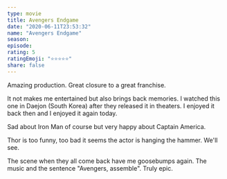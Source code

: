 ```yaml
--- 
type: movie 
title: Avengers Endgame 
date: "2020-06-11T23:53:32" 
name: "Avengers Endgame" 
season: 
episode: 
rating: 5 
ratingEmoji: "⭐️⭐️⭐️⭐️⭐️" 
share: false 
---
```


Amazing production. Great closure to a great franchise.

It not makes me entertained but also brings back memories. I watched this one in Daejon (South Korea) after they released it in theaters. I enjoyed it back then and I enjoyed it again today.

Sad about Iron Man of course but very happy about Captain America.

Thor is too funny, too bad it seems the actor is hanging the hammer. We'll see.

The scene when they all come back have me goosebumps again. The music and the sentence "Avengers, assemble". Truly epic.
